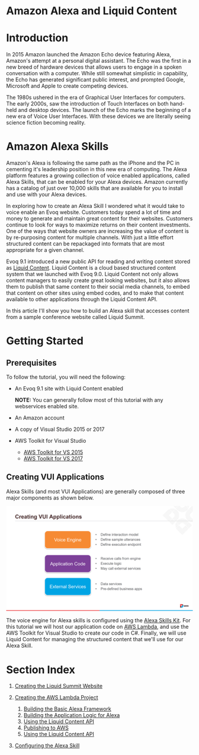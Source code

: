 # Amazon Alexa and Liquid Content

# Introduction

In 2015 Amazon launched the Amazon Echo device featuring Alexa, Amazon's attempt at a personal digital assistant.  The Echo was the first in a new breed of hardware devices that allows users to engage in a spoken conversation with a computer. While still somewhat simplistic in capability, the Echo has generated significant public interest, and prompted Google, Microsoft and Apple to create competing devices.

The 1980s ushered in the era of Graphical User Interfaces for computers.  The early 2000s, saw the introduction of Touch Interfaces on both hand-held and desktop devices.  The launch of the Echo marks the beginning of a new era of Voice User Interfaces. With these devices we are literally seeing science fiction becoming reality.

# Amazon Alexa Skills
Amazon's Alexa is following the same path as the iPhone and the PC in cementing it's leadership position in this new era of computing. The Alexa platform features a growing collection of voice enabled applications, called Alexa Skills, that can be enabled for your Alexa devices. Amazon currently has a catalog of just over 10,000 skills that are available for you to install and use with your Alexa devices.

In exploring how to create an Alexa Skill I wondered what it would take to voice enable an Evoq website. Customers today spend a lot of time and money to generate and maintain great content for their websites. Customers continue to look for ways to maximize returns on their content investments. One of the ways that website owners are increasing the value of content is by re-purposing content for multiple channels.  With just a little effort structured content can be repackaged into formats that are most appropriate for a given channel.

Evoq 9.1 introduced a new public API for reading and writing content stored as [Liquid Content](http://www.dnnsoftware.com/cms-features/about-liquid-content). Liquid Content is a cloud based structured content system that we launched with Evoq 9.0. Liquid Content not only allows content managers to easily create great looking websites, but it also allows them to publish that same content to their social media channels, to embed that content on other sites using embed codes, and to make that content available to other applications through the Liquid Content API.

In this article I'll show you how to build an Alexa skill that accesses content from a sample conference website called Liquid Summit.

# Getting Started

## Prerequisites

To follow the tutorial, you will need the following:

* An Evoq 9.1 site with Liquid Content enabled

  **NOTE:** You can generally follow most of this tutorial with any webservices enabled site. 

* An Amazon account
* A copy of Visual Studio 2015 or 2017
* AWS Toolkit for Visual Studio
  - [AWS Toolkit for VS 2015](https://aws.amazon.com/visualstudio/)
  - [AWS Toolkit for VS 2017](https://marketplace.visualstudio.com/items?itemName=AmazonWebServices.AWSToolkitforVisualStudio2017)


## Creating VUI Applications
Alexa Skills (and most VUI Applications) are generally composed of three major components as shown below.

![VUI Stack](docs/images/main_VUI-Stack.png)

The voice engine for Alexa skills is configured using the [Alexa Skills Kit](https://developer.amazon.com/edw/home.html#/skills). For this tutorial we will host our application code on [AWS Lambda](https://aws.amazon.com/lambda/), and use the AWS Toolkit for Visual Studio to create our code in C#. Finally, we will use Liquid Content for managing the structured content that we'll use for our Alexa Skill.

# Section Index
1. [Creating the Liquid Summit Website](docs/1_Setup_Liquid_Content.md)
2. [Creating the AWS Lambda Project](docs/2_Create_AWS_Lambda_Project.md)

   1. [Building the Basic Alexa Framework](docs/2-1_Create_Basic_Framework.md)
   2. [Building the Application Logic for Alexa](docs/2-2_Create_Application_Logic.md)
   3. [Using the Liquid Content API](docs/2-3_Use_Liquid_Content_API.md)
   4. [Publishing to AWS](docs/2-4_Publishing_Lambda.md)
   5. [Using the Liquid Content API](docs/2-5_Testing_Lambda_Function.md)

3. [Configuring the Alexa Skill](docs/3_Configure_Alexa_Skill.md)